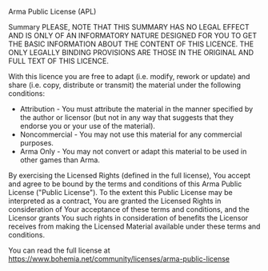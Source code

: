 Arma Public License (APL)

Summary
PLEASE, NOTE THAT THIS SUMMARY HAS NO LEGAL EFFECT AND IS ONLY OF AN INFORMATORY NATURE DESIGNED FOR YOU TO GET THE BASIC INFORMATION ABOUT THE CONTENT OF THIS LICENCE. THE ONLY LEGALLY BINDING PROVISIONS ARE THOSE IN THE ORIGINAL AND FULL TEXT OF THIS LICENCE.

With this licence you are free to adapt (i.e. modify, rework or update) and share (i.e. copy, distribute or transmit) the material under the following conditions:

* Attribution - You must attribute the material in the manner specified by the author or licensor (but not in any way that suggests that they endorse you or your use of the material).
* Noncommercial - You may not use this material for any commercial purposes.
* Arma Only - You may not convert or adapt this material to be used in other games than Arma.

By exercising the Licensed Rights (defined in the full license), You accept and agree to be bound by the terms and conditions of this Arma Public License ("Public License"). To the extent this Public License may be interpreted as a contract, You are granted the Licensed Rights in consideration of Your acceptance of these terms and conditions, and the Licensor grants You such rights in consideration of benefits the Licensor receives from making the Licensed Material available under these terms and conditions.

You can read the full license at https://www.bohemia.net/community/licenses/arma-public-license